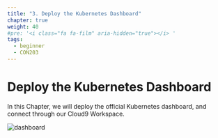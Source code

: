 ```yaml
---
title: "3. Deploy the Kubernetes Dashboard"
chapter: true
weight: 40
#pre: '<i class="fa fa-film" aria-hidden="true"></i> '
tags:
  - beginner
  - CON203
---
```


# Deploy the Kubernetes Dashboard

In this Chapter, we will deploy the official Kubernetes dashboard, and connect
through our Cloud9 Workspace.

![dashboard](/images/dashboard.png)

